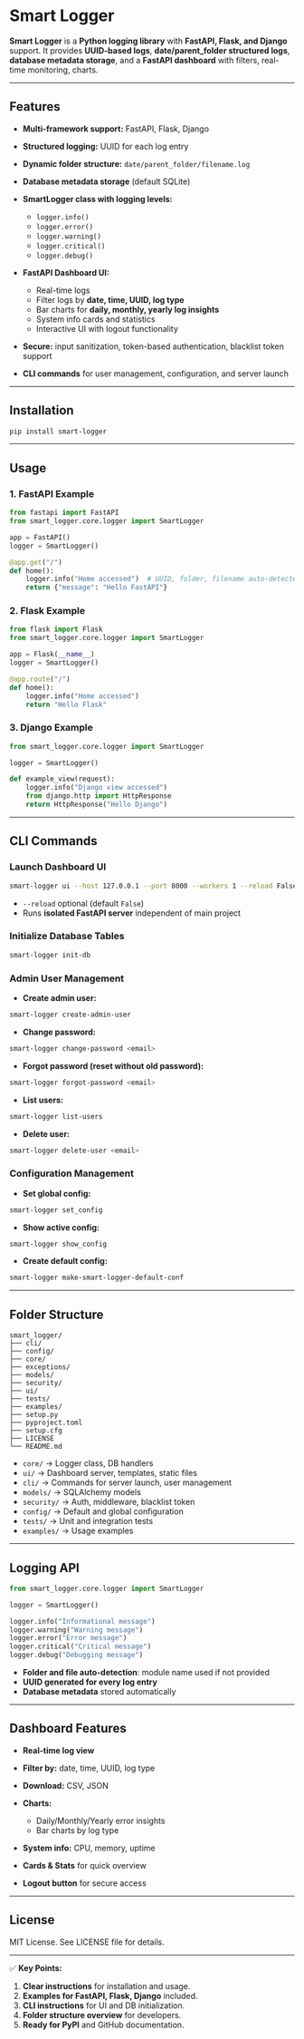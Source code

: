 # Smart Logger

**Smart Logger** is a **Python logging library** with **FastAPI, Flask, and Django** support.
It provides **UUID-based logs**, **date/parent_folder structured logs**, **database metadata storage**, and a **FastAPI dashboard** with filters, real-time monitoring, charts.

---

## Features

* **Multi-framework support:** FastAPI, Flask, Django
* **Structured logging:** UUID for each log entry
* **Dynamic folder structure:** `date/parent_folder/filename.log`
* **Database metadata storage** (default SQLite)
* **SmartLogger class with logging levels:**

  * `logger.info()`
  * `logger.error()`
  * `logger.warning()`
  * `logger.critical()`
  * `logger.debug()`
* **FastAPI Dashboard UI:**

  * Real-time logs
  * Filter logs by **date, time, UUID, log type**
  * Bar charts for **daily, monthly, yearly log insights**
  * System info cards and statistics
  * Interactive UI with logout functionality
* **Secure:** input sanitization, token-based authentication, blacklist token support
* **CLI commands** for user management, configuration, and server launch

---

## Installation

```bash
pip install smart-logger
```

---

## Usage

### 1. FastAPI Example

```python
from fastapi import FastAPI
from smart_logger.core.logger import SmartLogger

app = FastAPI()
logger = SmartLogger()

@app.get("/")
def home():
    logger.info("Home accessed")  # UUID, folder, filename auto-detected
    return {"message": "Hello FastAPI"}
```

### 2. Flask Example

```python
from flask import Flask
from smart_logger.core.logger import SmartLogger

app = Flask(__name__)
logger = SmartLogger()

@app.route("/")
def home():
    logger.info("Home accessed")
    return "Hello Flask"
```

### 3. Django Example

```python
from smart_logger.core.logger import SmartLogger

logger = SmartLogger()

def example_view(request):
    logger.info("Django view accessed")
    from django.http import HttpResponse
    return HttpResponse("Hello Django")
```

---

## CLI Commands

### Launch Dashboard UI

```bash
smart-logger ui --host 127.0.0.1 --port 8000 --workers 1 --reload False
```

* `--reload` optional (default `False`)
* Runs **isolated FastAPI server** independent of main project

### Initialize Database Tables

```bash
smart-logger init-db
```

### Admin User Management

* **Create admin user:**

```bash
smart-logger create-admin-user
```

* **Change password:**

```bash
smart-logger change-password <email>
```

* **Forgot password (reset without old password):**

```bash
smart-logger forgot-password <email>
```

* **List users:**

```bash
smart-logger list-users
```

* **Delete user:**

```bash
smart-logger delete-user <email>
```

### Configuration Management

* **Set global config:**

```bash
smart-logger set_config
```

* **Show active config:**

```bash
smart-logger show_config
```

* **Create default config:**

```bash
smart-logger make-smart-logger-default-conf
```

---

## Folder Structure

```
smart_logger/
├── cli/
├── config/
├── core/
├── exceptions/
├── models/
├── security/
├── ui/
├── tests/
├── examples/
├── setup.py
├── pyproject.toml
├── setup.cfg
├── LICENSE
└── README.md
```

* `core/` → Logger class, DB handlers
* `ui/` → Dashboard server, templates, static files
* `cli/` → Commands for server launch, user management
* `models/` → SQLAlchemy models
* `security/` → Auth, middleware, blacklist token
* `config/` → Default and global configuration
* `tests/` → Unit and integration tests
* `examples/` → Usage examples

---

## Logging API

```python
from smart_logger.core.logger import SmartLogger

logger = SmartLogger()

logger.info("Informational message")
logger.warning("Warning message")
logger.error("Error message")
logger.critical("Critical message")
logger.debug("Debugging message")
```

* **Folder and file auto-detection**: module name used if not provided
* **UUID generated for every log entry**
* **Database metadata** stored automatically

---

## Dashboard Features

* **Real-time log view**
* **Filter by:** date, time, UUID, log type
* **Download:** CSV, JSON
* **Charts:**

  * Daily/Monthly/Yearly error insights
  * Bar charts by log type
* **System info:** CPU, memory, uptime
* **Cards & Stats** for quick overview
* **Logout button** for secure access

---

## License

MIT License. See LICENSE file for details.

---

✅ **Key Points:**

1. **Clear instructions** for installation and usage.
2. **Examples for FastAPI, Flask, Django** included.
3. **CLI instructions** for UI and DB initialization.
4. **Folder structure overview** for developers.
5. **Ready for PyPI** and GitHub documentation.
